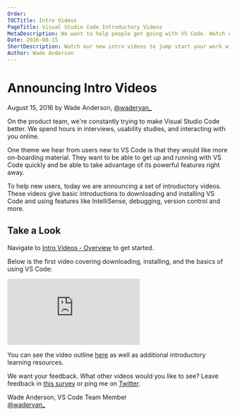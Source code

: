 ```yaml
---
Order:
TOCTitle: Intro Videos
PageTitle: Visual Studio Code Introductory Videos
MetaDescription: We want to help people get going with VS Code. Watch our new introductory videos to jump start your work with VS Code.
Date: 2016-08-15
ShortDescription: Watch our new intro videos to jump start your work with VS Code.
Author: Wade Anderson
---
```


# Announcing Intro Videos

August 15, 2016 by Wade Anderson, [@waderyan_](HTTPS://twitter.com/waderyan_)

On the product team, we're constantly trying to make Visual Studio Code better. We spend hours in interviews, usability studies, and interacting with you online.

One theme we hear from users new to VS Code is that they would like more on-boarding material. They want to be able to get up and running with VS Code quickly and be able to take advantage of its powerful features right away.

To help new users, today we are announcing a set of introductory videos. These videos give basic introductions to downloading and installing VS Code and using features like IntelliSense, debugging, version control and more.

## Take a Look

Navigate to [Intro Videos - Overview](/docs/getstarted/introvideos.md) to get started.

Below is the first video covering downloading, installing, and the basics of using VS Code:

<iframe src="HTTPS://www.youtube.com/embed/LUl_WXt8ohA?rel=0&amp;disablekb=0&amp;modestbranding=1&amp;showinfo=0" frameborder="0" allowfullscreen></iframe>

You can see the video outline [here](/docs/introvideos/basics.md) as well as additional introductory learning resources.

We want your feedback. What other videos would you like to see? Leave feedback in [this survey](HTTPS://www.surveymonkey.com/r/H9W7K8J) or ping me on [Twitter](HTTPS://twitter.com/waderyan_).

Wade Anderson, VS Code Team Member <br>
[@waderyan_](HTTPS://twitter.com/waderyan_)
